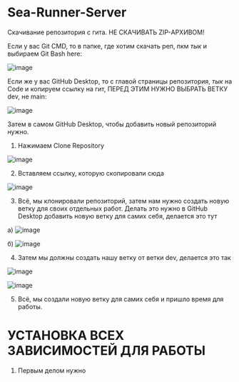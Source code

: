 # Sea-Runner-Server

Скачивание репозитория с гита. НЕ СКАЧИВАТЬ ZIP-АРХИВОМ!

Если у вас Git CMD, то в папке, где хотим скачать реп, пкм *тык* и выбираем Git Bash here:

  ![image](https://github.com/astar1ka/Sea-Runner-Server/assets/90634514/fcfb4f7a-e168-450c-af2e-dcbd9964ec99)

Если же у вас GitHub Desktop, то с главой страницы репозитория, *тык* на Code и копируем ссылку на гит, ПЕРЕД ЭТИМ НУЖНО ВЫБРАТЬ ВЕТКУ dev, не main:

  ![image](https://github.com/astar1ka/Sea-Runner-Server/assets/90634514/11ad3e3c-7002-45f2-90fb-995aa5aeb0b7)

Затем в самом GitHub Desktop, чтобы добавить новый репозиторий нужно.

1. Нажимаем Clone Repository

  ![image](https://github.com/astar1ka/Sea-Runner-Server/assets/90634514/4a3bfedb-4fc0-495d-9483-78d9bf562038)
  
2. Вставляем ссылку, которую скопировали сюда

  ![image](https://github.com/astar1ka/Sea-Runner-Server/assets/90634514/5cc3673e-c694-4b8e-99c9-a932f9a41976)

3. Всё, мы клонировали репозиторий, затем нам нужно создать новую ветку для своих отдельных работ. Делать это нужно в GitHub Desktop добавить новую ветку для самих себя, делается это тут

  а) ![image](https://github.com/astar1ka/Sea-Runner-Server/assets/90634514/1d890327-8dba-4aa9-bed9-49027babce3e)

  б) ![image](https://github.com/astar1ka/Sea-Runner-Server/assets/90634514/085bad91-6809-447f-ba99-a351127b8646)

4. Затем мы должны создать нашу ветку от ветки dev, делается это так
  
  ![image](https://github.com/astar1ka/Sea-Runner-Server/assets/90634514/a9a6aff7-be01-4c14-8a5a-4a89a33503dd)
  
  ![image](https://github.com/astar1ka/Sea-Runner-Server/assets/90634514/4fef1f76-e7c5-43c9-a431-dac905a733e1)

 5. Всё, мы создали новую ветку для самих себя и пришло время для работы.


# УСТАНОВКА ВСЕХ ЗАВИСИМОСТЕЙ ДЛЯ РАБОТЫ #

1. Первым делом нужно 
